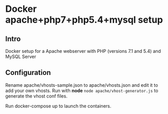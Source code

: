# Docker apache+php7+php5.4+mysql setup

## Intro
Docker setup for a Apache webserver with PHP (versions 7.1 and 5.4) and MySQL Server

## Configuration
Rename apache/vhosts-sample.json to apache/vhosts.json and edit it to add your own vhosts.
Run with __node__ ```node apache/vhost-generator.js``` to generate the vhost conf files.

Run docker-compose up to launch the containers.
